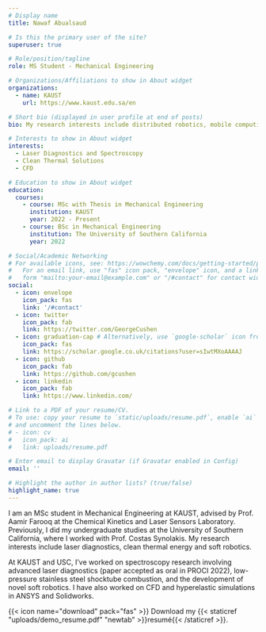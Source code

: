 ```yaml
---
# Display name
title: Nawaf Abualsaud

# Is this the primary user of the site?
superuser: true

# Role/position/tagline
role: MS Student - Mechanical Engineering

# Organizations/Affiliations to show in About widget
organizations:
  - name: KAUST
    url: https://www.kaust.edu.sa/en

# Short bio (displayed in user profile at end of posts)
bio: My research interests include distributed robotics, mobile computing and programmable matter.

# Interests to show in About widget
interests:
  - Laser Diagnostics and Spectroscopy
  - Clean Thermal Solutions
  - CFD

# Education to show in About widget
education:
  courses:
    - course: MSc with Thesis in Mechanical Engineering
      institution: KAUST
      year: 2022 - Present
    - course: BSc in Mechanical Engineering 
      institution: The University of Southern California
      year: 2022

# Social/Academic Networking
# For available icons, see: https://wowchemy.com/docs/getting-started/page-builder/#icons
#   For an email link, use "fas" icon pack, "envelope" icon, and a link in the
#   form "mailto:your-email@example.com" or "/#contact" for contact widget.
social:
  - icon: envelope
    icon_pack: fas
    link: '/#contact'
  - icon: twitter
    icon_pack: fab
    link: https://twitter.com/GeorgeCushen
  - icon: graduation-cap # Alternatively, use `google-scholar` icon from `ai` icon pack
    icon_pack: fas
    link: https://scholar.google.co.uk/citations?user=sIwtMXoAAAAJ
  - icon: github
    icon_pack: fab
    link: https://github.com/gcushen
  - icon: linkedin
    icon_pack: fab
    link: https://www.linkedin.com/

# Link to a PDF of your resume/CV.
# To use: copy your resume to `static/uploads/resume.pdf`, enable `ai` icons in `params.toml`,
# and uncomment the lines below.
# - icon: cv
#   icon_pack: ai
#   link: uploads/resume.pdf

# Enter email to display Gravatar (if Gravatar enabled in Config)
email: ''

# Highlight the author in author lists? (true/false)
highlight_name: true
---
```


I am an MSc student in Mechanical Engineering at KAUST, advised by Prof. Aamir Farooq at the Chemical Kinetics and Laser Sensors Laboratory. Previously, I did my undergraduate studies at the University of Southern California, where I worked with Prof. Costas Synolakis. My research interests include laser diagnostics, clean thermal energy and soft robotics. 

At KAUST and USC, I’ve worked on spectroscopy research involving advanced laser diagnostics (paper accepted as oral in PROCI 2022), low-pressure stainless steel shocktube combustion, and the development of novel soft robotics. I have also worked on CFD and hyperelastic simulations in ANSYS and Solidworks.

{{< icon name="download" pack="fas" >}} Download my {{< staticref "uploads/demo_resume.pdf" "newtab" >}}resumé{{< /staticref >}}.
